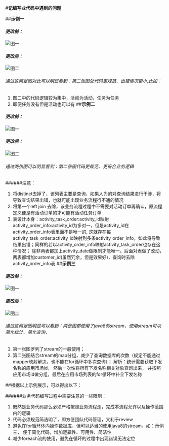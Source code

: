 
#**记编写业代码中遇到的问题**

##**示例一**
#### ***更改前：***
 ![图一](./images/image1.png)
#### ***更改后：***
 ![图二](./images/image2.png)
 
###### 通过这两张图对比可以明显看到：第二张图处代码更规范、出错情况更小,比如：
  1. 图二中的代码逻辑较为集中，活动为活动，任务为任务
  2. 即便任务没有但是活动也可以有
##**示例二**
#### ***更改前：***
  ![图一](./images/image3.png)
#### ***更改后：***
  ![图二](./images/image4.png)
  
###### 通过两张图可以明显看到：第二张图代码更规范、更符合业务逻辑
######注意：
  1. 将distinct去掉了、该列表主要是查询，如果人为的对查询结果进行干涉，将导致查询结果出错，也就可能出现业务流程行不通的情况
  2. 将第一个left join 去除，该业务流程过程中不需要对活动订单再确认，原流程定义便是有活动订单的才可能有活动任务订单
  3. 表设计本身：activity_task_order:activity_id映射activity_order_info:activity_id为多对一，但是activity_id在activity_order_info表里面不是唯一的,
  这就存在每activity_task_order:activity_id映射到多条activity_order_info，如此将导致结果出错；同样的若以activity_order_info映射activity_task_order也存在这种情况；
  除非两表都加上activity_date做限制才能唯一。后面对表做了改动，两表都增加customer_id(虽然冗余，但是效果好)，查询时去除activity_order_info表
##**示例三**
#### ***更改前：***
  ![图一](./images/image5.png)
#### ***更改后：***
  ![图二](./images/image6.png)
  
###### 通过这两张图明显可以看到：两张图都使用了java8的stream，使用stream可以简化统计、简化查询，
  1. 第一张图罗列了stream的一般使用；
  2. 第二张图结合stream的map分组，减少了查询数据库的次数（规定不能通过mapper映射解决，也不能在for循环中多次查询）；
    解析：统计需要获取下发名称的应用市场id， 然后一次性将所有下发名称相关对象查询出来， 并按照应用市场id做分组，最后在应用市场列表的for循环中补全下发名称
  
  
##根据以上示例展示，可以得出以下：
  
######业务代码编写过程中需要注意的一些限制：
  
  1. 既然是业务代码那么必须严格按照业务流程走，完成本流程允许以及操作范围内的逻辑
  2. 代码必须规范简洁明了，即方便团队代码管理，又利于review
  3. 避免在for循环体内操作数据库，但可以适当的使用java8的stream，如：示例三，
  便于简化代码，增加逻辑性、可用性、简洁性
  4. 减少foreach流的使用，避免在循环的过程中出现错误无法定位
  
  